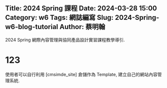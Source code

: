 Title: 2024 Spring 課程
Date: 2024-03-28 15:00
Category: w6
Tags: 網誌編寫
Slug: 2024-Spring-w6-blog-tutorial
Author: 蔡明翰
---

2024 Spring 網際內容管理與協同產品設計實習課程教學導引.

<!-- PELICAN_END_SUMMARY -->

# 123
使用者可以自行利用 [cmsimde_site] 倉儲作為 Template, 建立自己的網站內容管理系統.